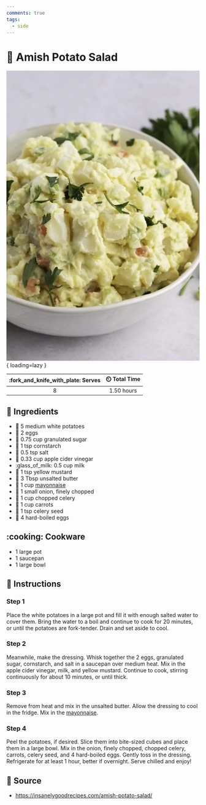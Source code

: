 ```yaml
---
comments: true
tags:
  - side
---
```

# :potato: Amish Potato Salad

![Amish Potato Salad](../assets/images/amish-potato-salad.png){ loading=lazy }

| :fork_and_knife_with_plate: Serves | :timer_clock: Total Time |
|:----------------------------------:|:-----------------------: |
| 8 | 1.50 hours |

## :salt: Ingredients

- :potato: 5 medium white potatoes
- :egg: 2 eggs
- :candy: 0.75 cup granulated sugar
- :corn: 1 tsp cornstarch
- :salt: 0.5 tsp salt
- :sake: 0.33 cup apple cider vinegar
- :glass_of_milk: 0.5 cup milk
- :hotdog: 1 tsp yellow mustard
- :butter: 3 Tbsp unsalted butter
- :egg: 1 cup [mayonnaise][1]
- :onion: 1 small onion, finely chopped
- :leafy_green: 1 cup chopped celery
- :carrot: 1 cup carrots
- :leafy_green: 1 tsp celery seed
- :egg: 4 hard-boiled eggs

## :cooking: Cookware

- 1 large pot
- 1 saucepan
- 1 large bowl

## :pencil: Instructions

### Step 1

Place the white potatoes in a large pot and fill it with enough salted water to cover them. Bring the water to a boil
and continue to cook for 20 minutes, or until the potatoes are fork-tender. Drain and set aside to cool.

### Step 2

Meanwhile, make the dressing. Whisk together the 2 eggs, granulated sugar, cornstarch, and salt in a saucepan over
medium heat. Mix in the apple cider vinegar, milk, and yellow mustard. Continue to cook, stirring continuously for about
10 minutes, or until thick.

### Step 3

Remove from heat and mix in the unsalted butter. Allow the dressing to cool in the fridge. Mix in the [mayonnaise][1].

### Step 4

Peel the potatoes, if desired. Slice them into bite-sized cubes and place them in a large bowl. Mix in the onion, finely
chopped, chopped celery, carrots, celery seed, and 4 hard-boiled eggs. Gently toss in the dressing. Refrigerate for at
least 1 hour, better if overnight. Serve chilled and enjoy!

## :link: Source

- <https://insanelygoodrecipes.com/amish-potato-salad/>

[1]: <../sauces-and-dressings/mayonnaise.md>
